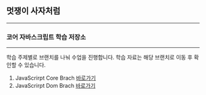 ## 멋쟁이 사자처럼

---

### 코어 자바스크립트 학습 저장소

---

학습 주제별로 브랜치를 나눠 수업을 진행합니다.
학습 자료는 해당 브랜치로 이동 후 확인할 수 있습니다.

1. JavaScrirpt Core Brach [바로가기](https://github.com/kimchoongman/core-javascript/tree/01.core)
2. JavaScrirpt Dom Brach [바로가기](https://www.naver.com)
